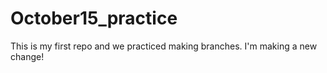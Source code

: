 # October15_practice

This is my first repo and we practiced making branches. I'm making a new change!
